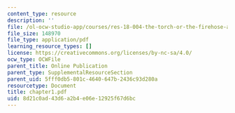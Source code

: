 ```yaml
---
content_type: resource
description: ''
file: /ol-ocw-studio-app/courses/res-18-004-the-torch-or-the-firehose-a-guide-to-section-teaching-spring-2009/8d21c0ad43d6a2b4e06e12925f67d6bc_chapter1.pdf
file_size: 148970
file_type: application/pdf
learning_resource_types: []
license: https://creativecommons.org/licenses/by-nc-sa/4.0/
ocw_type: OCWFile
parent_title: Online Publication
parent_type: SupplementalResourceSection
parent_uid: 5fff0db5-801c-4640-647b-2436c93d280a
resourcetype: Document
title: chapter1.pdf
uid: 8d21c0ad-43d6-a2b4-e06e-12925f67d6bc
---
```

